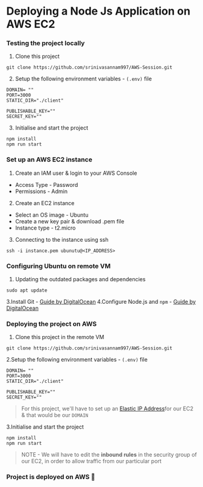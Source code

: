 # Deploying a Node Js Application on AWS EC2

### Testing the project locally

1. Clone this project
```
git clone https://github.com/srinivasannam997/AWS-Session.git
```
2. Setup the following environment variables - `(.env)` file
```
DOMAIN= ""
PORT=3000
STATIC_DIR="./client"

PUBLISHABLE_KEY=""
SECRET_KEY=""
```
3. Initialise and start the project
```
npm install
npm run start
```

### Set up an AWS EC2 instance

1. Create an IAM user & login to your AWS Console
  - Access Type - Password
  - Permissions - Admin
2. Create an EC2 instance
  - Select an OS image - Ubuntu
  - Create a new key pair & download .pem file
  - Instance type - t2.micro
3. Connecting to the instance using ssh
```
ssh -i instance.pem ubunutu@<IP_ADDRESS>
```

### Configuring Ubuntu on remote VM

1. Updating the outdated packages and dependencies
```
sudo apt update
```
3.Install Git - [Guide by DigitalOcean](https://www.digitalocean.com/community/tutorials/how-to-install-git-on-ubuntu-22-04)
4.Configure Node.js and `npm`    - [Guide by DigitalOcean](https://www.digitalocean.com/community/tutorials/how-to-install-node-js-on-ubuntu-22-04)

### Deploying the project on AWS

1. Clone this project in the remote VM
```
git clone https://github.com/srinivasannam997/AWS-Session.git
```
2.Setup the following environment variables - `(.env)` file
```
DOMAIN= ""
PORT=3000
STATIC_DIR="./client"

PUBLISHABLE_KEY=""
SECRET_KEY=""
```
> For this project, we'll have to set up an [Elastic IP Address](https://docs.aws.amazon.com/AWSEC2/latest/UserGuide/elastic-ip-addresses-eip.html)for our EC2 & that would be our `DOMAIN`

3.Initialise and start the project
```
npm install
npm run start
```

> NOTE - We will have to edit the **inbound rules** in the security group of our EC2, in order to allow traffic from our particular port

### Project is deployed on AWS 🎉

